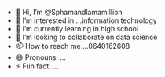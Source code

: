 - 👋 Hi, I’m @Sphamandlamamillion
- 👀 I’m interested in ...information technology 
- 🌱 I’m currently learning in high school
- 💞️ I’m looking to collaborate on data science
- 📫 How to reach me ...0640162608
- 😄 Pronouns: ...
- ⚡ Fun fact: ...

<!---
Sphamandlamamillion/Sphamandlamamillion is a ✨ special ✨ repository because its `README.md` (this file) appears on your GitHub profile.
You can click the Preview link to take a look at your changes.
--->
